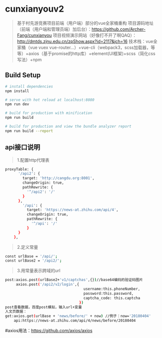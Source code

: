 # cunxianyouv2

> 基于村先游竞赛项目前端（用户端）部分的vue全家桶重构
> 项目源码地址（前端（用户端和管理员端）加后台）：https://github.com/Archer-Fang/cunxianyou
> 项目视频演示网站（好像打不开了啊QAQ）：http://dmtds.zjnu.edu.cn/zpShow.aspx?id=2117&jch=16
> 技术栈：vue全家桶（vue vuex vue-router...）+vue-cli（webpack3，scss加载器，等等）+axios（基于promise的http库）+element(UI框架)+scss（简化css写法）+npm

## Build Setup

``` bash
# install dependencies
npm install

# serve with hot reload at localhost:8080
npm run dev

# build for production with minification
npm run build

# build for production and view the bundle analyzer report
npm run build --report
```

## api接口说明
>1.配置http代理表
``` bash
proxyTable: {
      '/api2': {
        target: 'http://cangdu.org:8001',
        changeOrigin: true,
        pathRewrite: {
          '^/api2': '/'
        }
      },
        '/api': {
          target: 'https://news-at.zhihu.com/api/4',
          changeOrigin: true,
          pathRewrite: {
            '^/api': '/'
          }
      }
    },
```
>2.定义常量
``` bash
const urlBase = '/api/';
const urlBase2 = '/api2/';
```
>3.用常量表示跨域的url
``` bash
post:axios.post(urlBase2+'v1/captchas',{})//base64编码的验证码图片
	 axios.post('/api2/v2/login',{
                                    username:this.phoneNumber,
                                    password:this.password,
                                    captcha_code: this.captcha
                                  })
post查看数据，百度post模拟，输入url+变量
人文页数据：
get:axios.get(urlBase + 'news/before/' + now) //例子：now='20180404'
    api:https://news-at.zhihu.com/api/4/news/before/20180404
```
#axios用法：https://github.com/axios/axios


